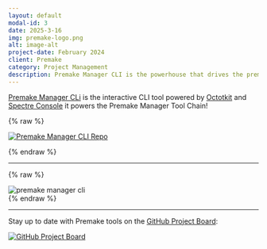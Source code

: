 ```yaml
---
layout: default
modal-id: 3
date: 2025-3-16
img: premake-logo.png
alt: image-alt
project-date: February 2024
client: Premake
category: Project Management
description: Premake Manager CLI is the powerhouse that drives the premake extension toolchain
---
```


[Premake Manager CLi](https://github.com/lolrobbe2/premake-manager-cli) is the interactive CLI tool powered by [Octotkit](https://github.com/octokit) and [Spectre Console](https://spectreconsole.net/) it powers the Premake Manager Tool Chain!

{% raw %}
<p class="repo-banner">
  <a href="https://github.com/lolrobbe2/premake-manager-cli">
    <picture>
      <source
        srcset="https://github-readme-stats.vercel.app/api/pin/?username=lolrobbe2&repo=premake-manager-cli&theme=vision-friendly-dark"
        media="(prefers-color-scheme: dark)"
      />
      <source
        srcset="https://github-readme-stats.vercel.app/api/pin/?username=lolrobbe2&repo=premake-manager-cli&theme=solarized-light"
        media="(prefers-color-scheme: light), (prefers-color-scheme: no-preference)"
      />
      <img
        src="https://github-readme-stats.vercel.app/api/pin/?username=lolrobbe2&repo=premake-manager-cli"
        alt="Premake Manager CLI Repo"
      />
    </picture>
  </a>
</p>
{% endraw %}


---

{% raw %}
<div class="centered-bordered-image">
  <img src="img/portfolio/premake-manager-cli.png" alt="premake manager cli" />
</div>
{% endraw %}


---

Stay up to date with Premake tools on the [GitHub Project Board](https://github.com/users/lolrobbe2/projects/3):
<p class="repo-banner">
    <a href="https://github.com/users/lolrobbe2/projects/3">
    <img 
        src="https://img.shields.io/badge/-View%20Project%20Board-181717?style=for-the-badge&logo=github&logoColor=white" 
        alt="GitHub Project Board" />
    </a>
</p>
